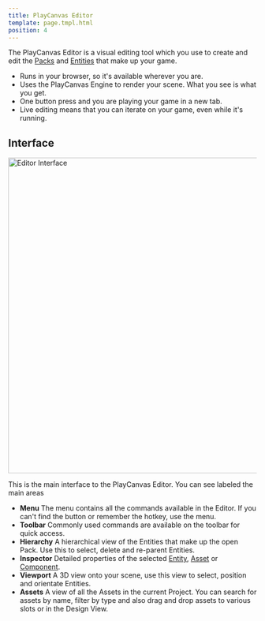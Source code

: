 ```yaml
---
title: PlayCanvas Editor
template: page.tmpl.html
position: 4
---
```


The PlayCanvas Editor is a visual editing tool which you use to create and edit the [Packs][1] and [Entities][2] that make up your game.

* Runs in your browser, so it's available wherever you are.
* Uses the PlayCanvas Engine to render your scene. What you see is what you get.
* One button press and you are playing your game in a new tab.
* Live editing means that you can iterate on your game, even while it's running.

## Interface

<img alt="Editor Interface" width="640" src="/images/user-manual/editor-annotated.jpg" />

This is the main interface to the PlayCanvas Editor. You can see labeled the main areas

* **Menu** The menu contains all the commands available in the Editor. If you can't find the button or remember the hotkey, use the menu.
* **Toolbar** Commonly used commands are available on the toolbar for quick access.
* **Hierarchy** A hierarchical view of the Entities that make up the open Pack. Use this to select, delete and re-parent Entities.
* **Inspector** Detailed properties of the selected [Entity][2], [Asset][4] or [Component][3].
* **Viewport** A 3D view onto your scene, use this view to select, position and orientate Entities.
* **Assets** A view of all the Assets in the current Project. You can search for assets by name, filter by type and also drag and drop assets to various slots or in the Design View.

[1]: /user-manual/glossary#pack
[2]: /user-manual/glossary#entity
[3]: /user-manual/glossary#component
[4]: /user-manual/glossary#assets
